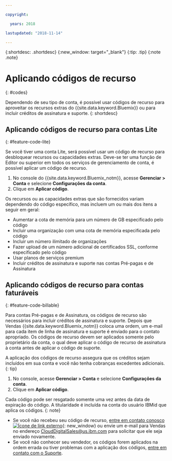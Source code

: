 ```yaml
---

copyright:

  years: 2018

lastupdated: "2018-11-14" 

---
```


{:shortdesc: .shortdesc}
{:new_window: target="_blank"}
{:tip: .tip}
{:note .note}


# Aplicando códigos de recurso
{: #codes}

Dependendo de seu tipo de conta, é possível usar códigos de recurso para aproveitar os recursos extras do {{site.data.keyword.Bluemix}} ou para incluir créditos de assinatura e suporte.
{: shortdesc}


## Aplicando códigos de recurso para contas Lite
{: #feature-code-lite}

Se você tiver uma conta Lite, será possível usar um código de recurso para desbloquear recursos ou capacidades extras. Deve-se ter uma função de Editor ou superior em todos os serviços de gerenciamento de conta, é possível aplicar um código de recurso.  

1. No console do {{site.data.keyword.Bluemix_notm}}, acesse **Gerenciar > Conta** e selecione **Configurações da conta**. 
2. Clique em **Aplicar código**. 

Os recursos ou as capacidades extras que são fornecidos variam dependendo do código específico, mas incluem um ou mais dos itens a seguir em geral:

  * Aumentar a cota de memória para um número de GB especificado pelo código
  * Incluir uma organização com uma cota de memória especificada pelo código
  * Incluir um número ilimitado de organizações
  * Fazer upload de um número adicional de certificados SSL, conforme especificado pelo código
  * Usar planos de serviços premium
  * Incluir créditos de assinatura e suporte nas contas Pré-pagas e de Assinatura


## Aplicando códigos de recurso para contas faturáveis
{: #feature-code-billable}

Para contas Pré-pagas e de Assinatura, os códigos de recurso são necessários para incluir créditos de assinatura e suporte. Depois que Vendas {{site.data.keyword.Bluemix_notm}} coloca uma ordem, um e-mail para cada item de linha de assinatura e suporte é enviado para o contato apropriado. Os códigos de recurso devem ser aplicados somente pelo proprietário da conta, o qual deve aplicar o código de recurso de assinatura à conta antes de aplicar o código de suporte. 

A aplicação dos códigos de recurso assegura que os créditos sejam incluídos em sua conta e você não tenha cobranças excedentes adicionais.
{: tip} 

1. No console, acesse **Gerenciar > Conta** e selecione **Configurações da conta**. 
2. Clique em **Aplicar código**. 

  Cada código pode ser resgatado somente uma vez antes da data de expiração do código. A titularidade é incluída na conta do usuário IBMid que aplica os códigos.
  {: note}

  * Se você não recebeu seu código de recurso, [entre em contato conosco ![Ícone de link externo](../icons/launch-glyph.svg "Ícone de link externo")](https://www.ibm.com/cloud-computing/bluemix/contact-us){: new_window} ou envie um e-mail para Vendas no endereço CloudDigitalSales@us.ibm.com para solicitar que ele seja enviado novamente.
  * Se você não conhecer seu vendedor, os códigos forem aplicados na ordem errada ou tiver problemas com a aplicação dos códigos, [entre em contato com o Suporte](/docs/get-support/howtogetsupport.html). 

 

